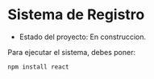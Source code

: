<h1> Sistema de Registro </h1>

- Estado del proyecto: En construccion.

Para ejecutar el sistema, debes poner:

````npm install react````

